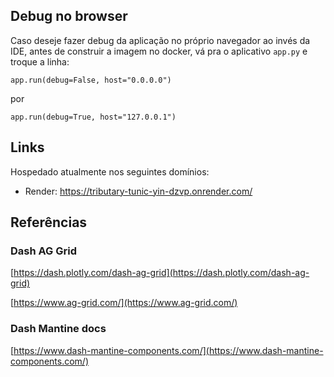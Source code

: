 ## Debug no browser

Caso deseje fazer debug da aplicação no próprio navegador ao invés da IDE, antes de construir a imagem no docker, vá pra o aplicativo `app.py` e troque a linha:

```
app.run(debug=False, host="0.0.0.0")
```
por 
```
app.run(debug=True, host="127.0.0.1")
```

## Links

Hospedado atualmente nos seguintes domínios:
  * Render: https://tributary-tunic-yin-dzvp.onrender.com/
## Referências

### Dash AG Grid
 
[https://dash.plotly.com/dash-ag-grid](https://dash.plotly.com/dash-ag-grid) 

[https://www.ag-grid.com/](https://www.ag-grid.com/)

 ### Dash Mantine docs

 [https://www.dash-mantine-components.com/](https://www.dash-mantine-components.com/)
